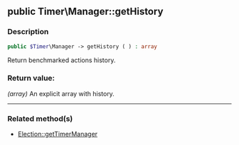 ## public Timer\Manager::getHistory

### Description    

```php
public $Timer\Manager -> getHistory ( ) : array
```

Return benchmarked actions history.
    

### Return value:   

*(array)* An explicit array with history.


---------------------------------------

### Related method(s)      

* [Election::getTimerManager](../Election%20Class/public%20Election--getTimerManager.md)    
